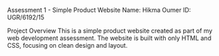 Assessment 1 - Simple Product Website
Name: Hikma Oumer
ID: UGR/6192/15

Project Overview
This is a simple product website created as part of my web development assessment.
The website is built with only HTML and CSS, focusing on clean design and layout.
